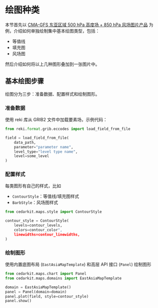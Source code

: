 # 绘图种类

本节首先以 [CMA-GFS 东亚区域 500 hPa 高度场 + 850 hPa 风场图片产品](http://10.1.64.146/npt/f/p-57489) 为例，介绍如何单独绘制集中基本绘图类型，包括：

- 等值线
- 填充图
- 风场图

然后介绍如何将以上几种图形叠加到一张图片中。


## 基本绘图步骤

绘图分为三步：准备数据、配置样式和绘制图形。

### 准备数据

使用 reki 库从 GRIB2 文件中加载要素场，示例代码：

```python
from reki.format.grib.eccodes import load_field_from_file

field = load_field_from_file(
    data_path,
    parameter="parameter name",
    level_type="level type name",
    level=some_level
)
```

### 配置样式

每类图形有自己的样式，比如

- `ContourStyle`：等值线/填充图样式
- `BarbStyle`：风场图样式

```python
from cedarkit.maps.style import ContourStyle

contour_style = ContourStyle(
    levels=contour_levels,
    colors=contour_color",
    linewidths=contour_linewidths,
)
```

### 绘制图形

使用内置底图布局 (`EastAsiaMapTemplate`) 和高层 API 接口 (`Panel`) 绘制图形

```python
from cedarkit.maps.chart import Panel
from cedarkit.maps.domains import EastAsiaMapTemplate

domain = EastAsiaMapTemplate()
panel = Panel(domain=domain)
panel.plot(field, style=contour_style)
panel.show()
```